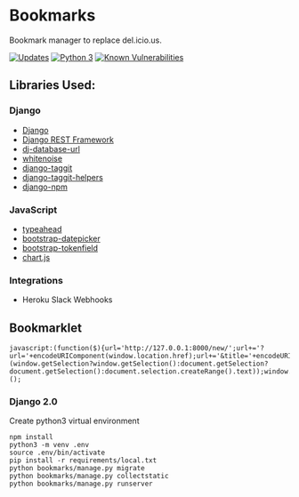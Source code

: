 # Bookmarks

Bookmark manager to replace del.icio.us.

[![Updates](https://pyup.io/repos/github/tom-henderson/bookmarks/shield.svg)](https://pyup.io/repos/github/tom-henderson/bookmarks/)
[![Python 3](https://pyup.io/repos/github/tom-henderson/bookmarks/python-3-shield.svg)](https://pyup.io/repos/github/tom-henderson/bookmarks/)
[![Known Vulnerabilities](https://snyk.io/test/github/tom-henderson/bookmarks/badge.svg)](https://snyk.io/test/github/tom-henderson/bookmarks)


## Libraries Used:

### Django
- [Django](https://www.djangoproject.com/)
- [Django REST Framework](http://www.django-rest-framework.org/)
- [dj-database-url](https://github.com/kennethreitz/dj-database-url)
- [whitenoise](https://github.com/evansd/whitenoise)
- [django-taggit](https://github.com/alex/django-taggit)
- [django-taggit-helpers](https://github.com/mfcovington/django-taggit-helpers)
- [django-npm](https://github.com/kevin1024/django-npm)

### JavaScript
- [typeahead](https://github.com/twitter/typeahead.js)
- [bootstrap-datepicker](https://github.com/eternicode/bootstrap-datepicker)
- [bootstrap-tokenfield](https://github.com/sliptree/bootstrap-tokenfield)
- [chart.js](https://github.com/chartjs/Chart.js)

### Integrations
- Heroku Slack Webhooks

## Bookmarklet
```
javascript:(function($){url='http://127.0.0.1:8000/new/';url+='?url='+encodeURIComponent(window.location.href);url+='&title='+encodeURIComponent(document.title);url+='&description='+encodeURIComponent(''+(window.getSelection?window.getSelection():document.getSelection?document.getSelection():document.selection.createRange().text));window.open(url,"_self");})();
```

### Django 2.0

Create python3 virtual environment

```
npm install
python3 -m venv .env
source .env/bin/activate
pip install -r requirements/local.txt
python bookmarks/manage.py migrate
python bookmarks/manage.py collectstatic
python bookmarks/manage.py runserver
```